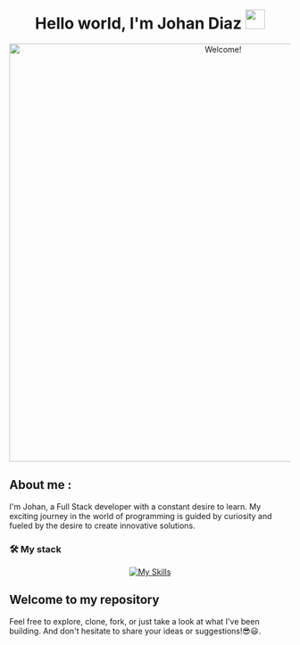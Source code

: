 <h1 align="center"><b>Hello world, I'm Johan Diaz </b><img src="https://media.giphy.com/media/hvRJCLFzcasrR4ia7z/giphy.gif" width="35"></h1>
<div align="center" width="50">
  
<img src="https://i0.wp.com/www.marcelopedra.com.ar/blog/wp-content/uploads/2013/10/animated-gifs-of-fighting-game-backgrounds-19.gif?resize=768%2C368&ssl=1" alt="Welcome!" width="750"/>

</div>

## About me :

I'm Johan, a Full Stack developer with a constant desire to learn. My exciting journey in the world of programming is guided by curiosity and fueled by the desire to create innovative solutions.

### 🛠️ My stack
<div align="center">
  <a href="https://skillicons.dev/icons?i=html,css,js,git,docker,nodejs,vercel,express,vscode&theme=light&perline=13">
    <img src="https://skillicons.dev/icons?i=html,css,js,git,docker,nodejs,vercel,express,vscode&theme=light&perline=13" alt="My Skills">
  </a>
</div>

## Welcome to my repository
Feel free to explore, clone, fork, or just take a look at what I've been building. And don't hesitate to share your ideas or suggestions!😎😃.



